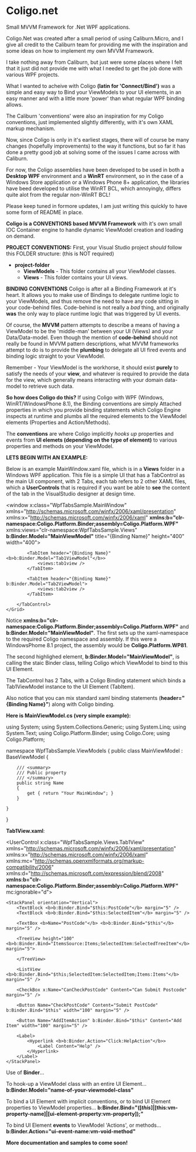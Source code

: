 # Coligo.net
Small MVVM Framework for .Net WPF applications.

Coligo.Net was created after a small period of using Caliburn.Micro, and I give all credit to the Caliburn team
for providing me with the inspiration and some ideas on how to implement my own MVVM Framework.

I take nothing away from Caliburn, but just were some places where I felt that it just did not provide me with
what I needed to get the job done with various WPF projects.

What I wanted to acheive with Coligo <b>(latin for 'Connect/Bind')</b> was a simple and easy way to Bind your ViewModels to
your UI elements, in an easy manner and with a little more 'power' than what regular WPF binding allows.

The Caliburn 'conventions' were also an inspiration for my Coligo conventions, just implemented slightly differently, with
it's own XAML markup mechanism.

Now, since Coligo is only in it's earliest stages, there will of course be many changes (hopefully improvements) to the way
it functions, but so far it has done a pretty good job at solving some of the issues I came across with Caliburn.

For now, the Coligo assemblies have been developed to be used in both a <b>Desktop WPF</b> environment and a <b>WinRT</b> environment, so
in the case of a Windows Store application or a Windows Phone 8+ application, the libraries have beed developed to utilise
the WinRT BCL, which annoyingly, differs quite alot from the regular non-WinRT BCL!

Please keep tuned in formore updates, I am just writing this quickly to have some form of README in place.

<b>Coligo is a CONVENTIONS based MVVM Framework</b> with it's own small IOC Container engine to handle dynamic ViewModel creation
and loading on demand.

<b>PROJECT CONVENTIONS:</b>
First, your Visual Studio project *should* follow this FOLDER structure: (this is NOT required)
- <b>project-folder</b>
    - <b>ViewModels</b>           - This folder contains all your ViewModel classes.
    - <b>Views</b>                - This folder contains your UI views.

<b>BINDING CONVENTIONS</b>
Coligo is after all a Binding Framework at it's heart. It allows you to make use of Bindings to delegate runtime logic to your ViewModels, and thus remove the need
to have any code sitting in your code-behind files. Code-behind is not really a *bad* thing, and originally <b>was</b> the only way to place runtime logic that was triggered
by UI events.

Of course, the <b>MVVM</b> pattern attempts to describe a means of having a ViewModel to be the 'middle-man' between your UI (Views) and your Data/Data-model. Even though the
mention of <b>code-behind</b> should not really be found in MVVM pattern descriptions, what MVVM frameworks attempt to do is to provide the <b>plumbing</b> to delegate all
UI fired events and binding logic straight to your ViewModel.

Remember - Your ViewModel is the workhorse, it should exist <b>purely</b> to satisfy the needs of your <b>view</b>, and whatever is required to provide the data for the view,
which generally means interacting with your domain data-model to retrieve such data.

<b>So how does Coligo do this?</b> If using Coligo with WPF (Windows, WinRT/WindowsPhone 8.1), the Binding conventions are simply Attached properties in which you provide
binding statements which Coligo Engine inspects at runtime and plumbs all the required elements to the ViewModel elements (Properties and Action/Methods).

The <b>conventions</b> are where Coligo implicitly <i>hooks up</i> properties and events from <b>UI elemets (depending on the type of element)</b> to various properties and methods
on your ViewModel.

<b>LETS BEGIN WITH AN EXAMPLE:</b>

Below is an example MainWindow.xaml file, which is in a <b>Views</b> folder in a Windows WPF application. This file is a simple UI that has a TabControl as the
main UI component, with 2 Tabs, each tab refers to 2 other XAML files, which a <b>UserControls</b> that is required if you want be able to <b>see</b> the content
of the tab in the VisualStudio designer at design time.

<window x:class="WpfTabsSample.MainWindow"
        xmlns="http://schemas.microsoft.com/winfx/2006/xaml/presentation"
        xmlns:x="http://schemas.microsoft.com/winfx/2006/xaml"
        <b>xmlns:b="clr-namespace:Coligo.Platform.Binder;assembly=Coligo.Platform.WPF"</b>
        xmlns:views="clr-namespace:WpfTabsSample.Views"
        <b>b:Binder.Model="MainViewModel"</b>
        title="{Binding Name}" height="400" width="400">
    <Grid>
        <TabControl x:name="MyTabs">

            <TabItem header="{Binding Name}"<b>b:Binder.Model="Tab1ViewModel"</b>>
                <views:tab1view />
            </TabItem>

            <TabItem header="{Binding Name}" b:Binder.Model="Tab2ViewModel">
                <views:tab2view />
            </TabItem>

        </TabControl>
    </Grid>
</Window>

Notice <b>xmlns:b="clr-namespace:Coligo.Platform.Binder;assembly=Coligo.Platform.WPF"</b> and <b>b:Binder.Model="MainViewModel"</b>.
The first sets up the xaml-namespace to the required Coligo namespace and assembly. If this were a WindowsPhome 8.1 project, the assembly
would be <b>Coligo.Platform.WP81</b>.

The second highlighed element, <b>b:Binder.Model="MainViewModel"</b>, is calling the staic Binder class, telling Coligo which ViewModel to bind
to this UI Element.

The TabControl has 2 Tabs, with a Coligo Binding statement which binds a Tab1ViewModel instance to the UI Element (TabItem).

Also notice that you can mix standard xaml binding statements (<b>header="{Binding Name}"</b>) along with Coligo binding.

<b>Here is MainViewModel.cs (very simple example):</b>

using System;
using System.Collections.Generic;
using System.Linq;
using System.Text;
using Coligo.Platform.Binder;
using Coligo.Core;
using Coligo.Platform;

namespace WpfTabsSample.ViewModels
{
    public class MainViewModel : BaseViewModel
    {

        /// <summary>
        /// Public property
        /// </summary>
        public string Name
        {
            get { return "Your MainWindow"; }
        }

    }
}


<b>Tab1View.xaml</b>:

<UserControl x:class="WpfTabsSample.Views.Tab1View"
             xmlns="http://schemas.microsoft.com/winfx/2006/xaml/presentation"
             xmlns:x="http://schemas.microsoft.com/winfx/2006/xaml"
             xmlns:mc="http://schemas.openxmlformats.org/markup-compatibility/2006"
             xmlns:d="http://schemas.microsoft.com/expression/blend/2008"
             <b>xmlns:b="clr-namespace:Coligo.Platform.Binder;assembly=Coligo.Platform.WPF"</b>
             mc:ignorable="d">

    <StackPanel orientation="Vertical">
        <TextBlock <b>b:Binder.Bind="$this:PostCode"</b> margin="5" />
        <TextBlock <b>b:Binder.Bind="$this:SelectedItem"</b> margin="5" />

        <TextBox <b>Name="PostCode"</b> <b>b:Binder.Bind="$this"</b> margin="5" />

        <TreeView height="100" <b>b:Binder.Bind="ItemsSource:Items;SelectedItem:SelectedTreeItem"</b> margin="5">

        </TreeView>

        <ListView <b>b:Binder.Bind="$this;SelectedItem:SelectedItem;Items:Items"</b> margin="5" />

        <CheckBox x:Name="CanCheckPostCode" Content="Can Submit Postcode" margin="5" />

        <Button Name="CheckPostCode" Content="Submit PostCode" b:Binder.Bind="$this" width="100" margin="5" />

        <Button Name="AddItemAction" b:Binder.Bind="$this" Content="Add Item" width="100" margin="5" />

        <Label>
            <Hyperlink <b>b:Binder.Action="Click:HelpAction"</b>>
                <Label Content="Help" />
            </Hyperlink>
        </Label>
    </StackPanel>

</UserControl>

Use of <b>Binder</b>...

To hook-up a ViewModel class with an entire UI Element...
<b>b:Binder.Model="name-of-your-viewmodel-class"</b>

To bind a UI Element with implicit conventions, or to bind UI Element properties to ViewModel properties...
<b>b:Binder.Bind="([$this]|[$this:vm-property-name]|[ui-element-property:vm-property]);"</b>

To bind UI Element <b>events</b> to ViewModel 'Actions', or methods...
<b>b:Binder.Action="ui-event-name:vm-void-method"</b>


<b>More documentation and samples to come soon!</b>
